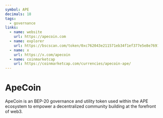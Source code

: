 ```yaml
---
symbol: APE
decimals: 18
tags:
  - governance
links:
  - name: website
    url: https://apecoin.com
  - name: explorer
    url: https://bscscan.com/token/0xc762043e211571eb34f1ef377e5e8e76914962f9
  - name: x
    url: https://x.com/apecoin
  - name: coinmarketcap
    url: https://coinmarketcap.com/currencies/apecoin-ape/
---
```


# ApeCoin

ApeCoin is an BEP-20 governance and utility token used within the APE ecosystem to empower a decentralized community building at the forefront of web3.
